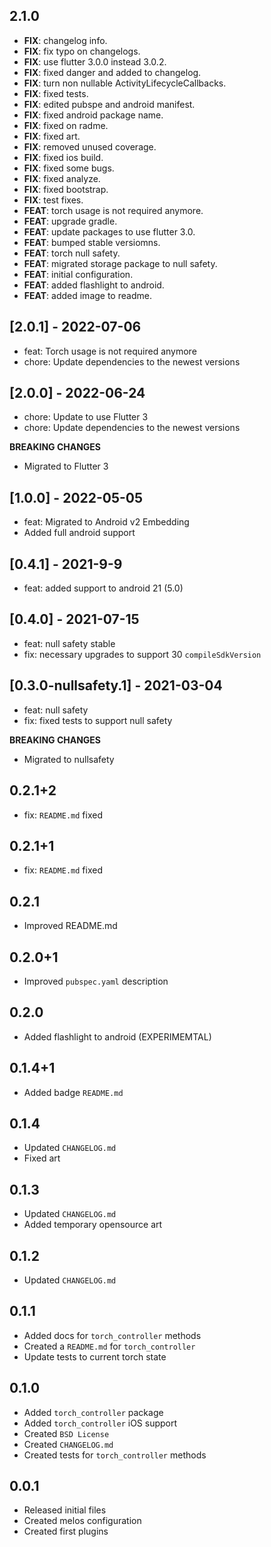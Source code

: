 ## 2.1.0

 - **FIX**: changelog info.
 - **FIX**: fix typo on changelogs.
 - **FIX**: use flutter 3.0.0 instead 3.0.2.
 - **FIX**: fixed danger and added to changelog.
 - **FIX**: turn non nullable ActivityLifecycleCallbacks.
 - **FIX**: fixed tests.
 - **FIX**: edited pubspe and android manifest.
 - **FIX**: fixed android package name.
 - **FIX**: fixed on radme.
 - **FIX**: fixed art.
 - **FIX**: removed unused coverage.
 - **FIX**: fixed ios build.
 - **FIX**: fixed some bugs.
 - **FIX**: fixed analyze.
 - **FIX**: fixed bootstrap.
 - **FIX**: test fixes.
 - **FEAT**: torch usage is not required anymore.
 - **FEAT**: upgrade gradle.
 - **FEAT**: update packages to use flutter 3.0.
 - **FEAT**: bumped stable versiomns.
 - **FEAT**: torch null safety.
 - **FEAT**: migrated storage package to null safety.
 - **FEAT**: initial configuration.
 - **FEAT**: added flashlight to android.
 - **FEAT**: added image to readme.

## [2.0.1] - 2022-07-06
- feat: Torch usage is not required anymore
- chore: Update dependencies to the newest versions

## [2.0.0] - 2022-06-24
- chore: Update to use Flutter 3
- chore: Update dependencies to the newest versions

**BREAKING CHANGES**
- Migrated to Flutter 3

## [1.0.0] - 2022-05-05
- feat: Migrated to Android v2 Embedding 
- Added full android support
  
## [0.4.1] - 2021-9-9
- feat: added support to android 21 (5.0)

## [0.4.0] - 2021-07-15
- feat: null safety stable
- fix: necessary upgrades to support 30 `compileSdkVersion`

## [0.3.0-nullsafety.1] - 2021-03-04
- feat: null safety
- fix: fixed tests to support null safety

**BREAKING CHANGES**
- Migrated to nullsafety

## 0.2.1+2
- fix: `README.md` fixed

## 0.2.1+1
- fix: `README.md` fixed

## 0.2.1
- Improved README.md

## 0.2.0+1
- Improved `pubspec.yaml` description

## 0.2.0
- Added flashlight to android (EXPERIMEMTAL)

## 0.1.4+1
- Added badge `README.md`

## 0.1.4
- Updated `CHANGELOG.md`
- Fixed art

## 0.1.3
- Updated `CHANGELOG.md`
- Added temporary opensource art

## 0.1.2
- Updated `CHANGELOG.md`

## 0.1.1
- Added docs for `torch_controller` methods
- Created a `README.md` for `torch_controller`
- Update tests to current torch state

## 0.1.0
- Added `torch_controller` package
- Added `torch_controller` iOS support
- Created `BSD License`
- Created `CHANGELOG.md`
- Created tests for `torch_controller` methods

## 0.0.1
- Released initial files
- Created melos configuration
- Created first plugins
